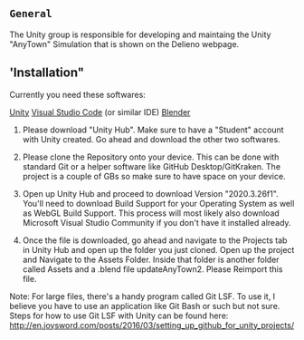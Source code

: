 ## `General`

The Unity group is responsible for developing and maintaing the Unity "AnyTown" Simulation that is shown on the Delieno webpage. 

## 'Installation"
Currently you need these softwares:

[Unity](https://unity3d.com/get-unity/download)
[Visual Studio Code](https://code.visualstudio.com/) (or similar IDE)
[Blender](https://www.blender.org/)

1. Please download "Unity Hub". Make sure to have a "Student" account with Unity created. Go ahead and download the other two softwares.

2. Please clone the Repository onto your device. This can be done with standard Git or a helper software like GitHub Desktop/GitKraken. The project is a couple of GBs so make sure to have space on your device. 

3. Open up Unity Hub and proceed to download Version "2020.3.26f1". You'll need to download Build Support for your Operating System as well as WebGL Build Support. 
This process will most likely also download Microsoft Visual Studio Community if you don't have it installed already.

4. Once the file is downloaded, go ahead and navigate to the Projects tab in Unity Hub and open up the folder you just cloned. Open up the project and Navigate to the Assets Folder. Inside that folder is another folder called Assets and a .blend file updateAnyTown2. Please Reimport this file.

Note: For large files, there's a handy program called Git LSF. To use it, I believe you have to use an application like Git Bash or such but not sure. Steps for how to use Git LSF with Unity can be found here: http://en.joysword.com/posts/2016/03/setting_up_github_for_unity_projects/

